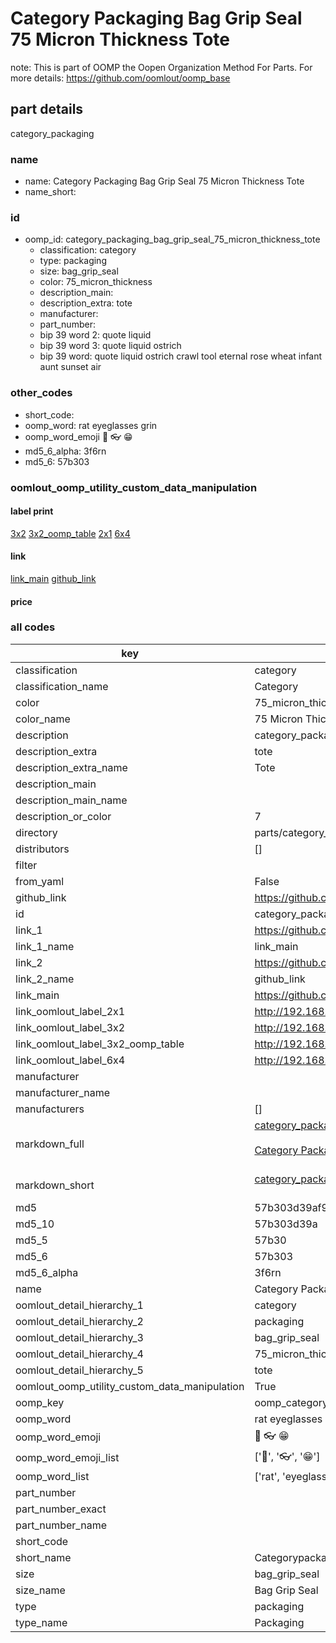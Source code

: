 # Category Packaging Bag Grip Seal 75 Micron Thickness Tote  

note: This is part of OOMP the Oopen Organization Method For Parts. For more details: https://github.com/oomlout/oomp_base

##  part details



category_packaging

### name
* name: Category Packaging Bag Grip Seal 75 Micron Thickness Tote
* name_short: 
### id
* oomp_id: category_packaging_bag_grip_seal_75_micron_thickness_tote
  * classification: category
  * type: packaging
  * size: bag_grip_seal
  * color: 75_micron_thickness
  * description_main: 
  * description_extra: tote
  * manufacturer: 
  * part_number: 
  * bip 39 word 2: quote liquid
  * bip 39 word 3: quote liquid ostrich
  * bip 39 word: quote liquid ostrich crawl tool eternal rose wheat infant aunt sunset air

### other_codes
* short_code: 
* oomp_word: rat eyeglasses grin
* oomp_word_emoji :rat: :eyeglasses: :grin:
* md5_6_alpha: 3f6rn
* md5_6: 57b303






### oomlout_oomp_utility_custom_data_manipulation
#### label print
[3x2](http://192.168.1.245:1112/?label=oomp%203f6rn)
[3x2_oomp_table](http://192.168.1.107:1112/?label=oomp%203f6rn)
[2x1](http://192.168.1.242:1112/?label=oomp%203f6rn)
[6x4](http://192.168.1.55:1112/?label=oomp%203f6rn)    

#### link

[link_main](https://github.com/oomlout/oomlout_oomp_current_version_messy/tree/main/parts/category_packaging_bag_grip_seal_75_micron_thickness_tote) [github_link](https://github.com/oomlout/oomlout_oomp_part_src/tree/main/parts/category_packaging_bag_grip_seal_75_micron_thickness_tote)                             

#### price







### all codes 
| key | value |  
| --- | --- |  
| classification | category |  
| classification_name | Category |  
| color | 75_micron_thickness |  
| color_name | 75 Micron Thickness |  
| description | category_packaging |  
| description_extra | tote |  
| description_extra_name | Tote |  
| description_main |  |  
| description_main_name |  |  
| description_or_color | 7  |  
| directory | parts/category_packaging_bag_grip_seal_75_micron_thickness_tote |  
| distributors | [] |  
| filter |  |  
| from_yaml | False |  
| github_link | https://github.com/oomlout/oomlout_oomp_part_src/tree/main/parts/category_packaging_bag_grip_seal_75_micron_thickness_tote |  
| id | category_packaging_bag_grip_seal_75_micron_thickness_tote |  
| link_1 | https://github.com/oomlout/oomlout_oomp_current_version_messy/tree/main/parts/category_packaging_bag_grip_seal_75_micron_thickness_tote |  
| link_1_name | link_main |  
| link_2 | https://github.com/oomlout/oomlout_oomp_part_src/tree/main/parts/category_packaging_bag_grip_seal_75_micron_thickness_tote |  
| link_2_name | github_link |  
| link_main | https://github.com/oomlout/oomlout_oomp_current_version_messy/tree/main/parts/category_packaging_bag_grip_seal_75_micron_thickness_tote |  
| link_oomlout_label_2x1 | http://192.168.1.242:1112/?label=oomp%203f6rn |  
| link_oomlout_label_3x2 | http://192.168.1.245:1112/?label=oomp%203f6rn |  
| link_oomlout_label_3x2_oomp_table | http://192.168.1.107:1112/?label=oomp%203f6rn |  
| link_oomlout_label_6x4 | http://192.168.1.55:1112/?label=oomp%203f6rn |  
| manufacturer |  |  
| manufacturer_name |  |  
| manufacturers | [] |  
| markdown_full | [category_packaging_bag_grip_seal_75_micron_thickness_tote](https://github.com/oomlout/oomlout_oomp_current_version_messy/tree/main/parts/category_packaging_bag_grip_seal_75_micron_thickness_tote)<br>[](https://github.com/oomlout/oomlout_oomp_current_version_messy/tree/main/parts/category_packaging_bag_grip_seal_75_micron_thickness_tote)<br>[Category Packaging Bag Grip Seal 75 Micron Thickness Tote](https://github.com/oomlout/oomlout_oomp_current_version_messy/tree/main/parts/category_packaging_bag_grip_seal_75_micron_thickness_tote)<br><br> |  
| markdown_short | [category_packaging_bag_grip_seal_75_micron_thickness_tote](https://github.com/oomlout/oomlout_oomp_current_version_messy/tree/main/parts/category_packaging_bag_grip_seal_75_micron_thickness_tote)<br><br> |  
| md5 | 57b303d39af9f7813672532b39e09580 |  
| md5_10 | 57b303d39a |  
| md5_5 | 57b30 |  
| md5_6 | 57b303 |  
| md5_6_alpha | 3f6rn |  
| name | Category Packaging Bag Grip Seal 75 Micron Thickness Tote |  
| oomlout_detail_hierarchy_1 | category |  
| oomlout_detail_hierarchy_2 | packaging |  
| oomlout_detail_hierarchy_3 | bag_grip_seal |  
| oomlout_detail_hierarchy_4 | 75_micron_thickness |  
| oomlout_detail_hierarchy_5 | tote |  
| oomlout_oomp_utility_custom_data_manipulation | True |  
| oomp_key | oomp_category_packaging_bag_grip_seal_75_micron_thickness_tote |  
| oomp_word | rat eyeglasses grin |  
| oomp_word_emoji | :rat: :eyeglasses: :grin: |  
| oomp_word_emoji_list | [':rat:', ':eyeglasses:', ':grin:'] |  
| oomp_word_list | ['rat', 'eyeglasses', 'grin'] |  
| part_number |  |  
| part_number_exact |  |  
| part_number_name |  |  
| short_code |  |  
| short_name | Categorypackaging |  
| size | bag_grip_seal |  
| size_name | Bag Grip Seal |  
| type | packaging |  
| type_name | Packaging |  

